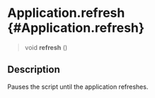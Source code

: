 Application.refresh {#Application.refresh}
===================

> void **refresh** ()

Description
-----------

Pauses the script until the application refreshes.
